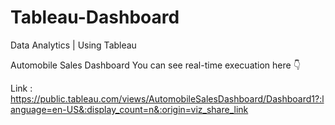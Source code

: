 # Tableau-Dashboard
Data Analytics | Using Tableau

Automobile Sales Dashboard
You can see real-time execuation here 👇

Link : https://public.tableau.com/views/AutomobileSalesDashboard/Dashboard1?:language=en-US&:display_count=n&:origin=viz_share_link
